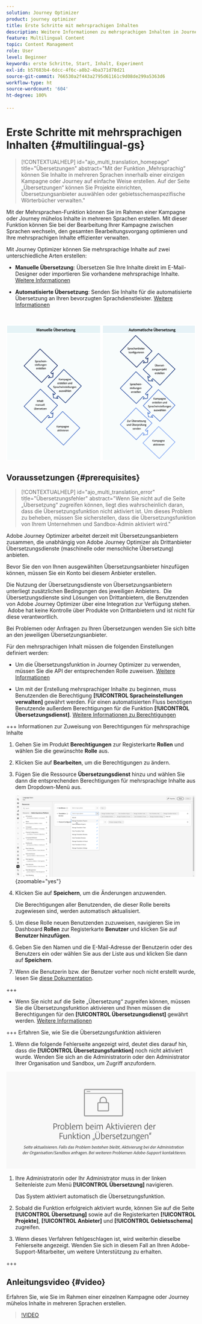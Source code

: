 ```yaml
---
solution: Journey Optimizer
product: journey optimizer
title: Erste Schritte mit mehrsprachigen Inhalten
description: Weitere Informationen zu mehrsprachigen Inhalten in Journey Optimizer
feature: Multilingual Content
topic: Content Management
role: User
level: Beginner
keywords: erste Schritte, Start, Inhalt, Experiment
exl-id: b57683b4-6dcc-4f6c-a8b2-4ba371d78d21
source-git-commit: 766530a2f443a2795d61161c9d08de299a5363d6
workflow-type: ht
source-wordcount: '604'
ht-degree: 100%

---
```


# Erste Schritte mit mehrsprachigen Inhalten {#multilingual-gs}

>[!CONTEXTUALHELP]
>id="ajo_multi_translation_homepage"
>title="Übersetzungen"
>abstract="Mit der Funktion „Mehrsprachig“ können Sie Inhalte in mehreren Sprachen innerhalb einer einzigen Kampagne oder Journey auf einfache Weise erstellen. Auf der Seite „Übersetzungen“ können Sie Projekte einrichten, Übersetzungsanbieter auswählen oder gebietsschemaspezifische Wörterbücher verwalten."

Mit der Mehrsprachen-Funktion können Sie im Rahmen einer Kampagne oder Journey mühelos Inhalte in mehreren Sprachen erstellen. Mit dieser Funktion können Sie bei der Bearbeitung Ihrer Kampagne zwischen Sprachen wechseln, den gesamten Bearbeitungsvorgang optimieren und Ihre mehrsprachigen Inhalte effizienter verwalten.

Mit Journey Optimizer können Sie mehrsprachige Inhalte auf zwei unterschiedliche Arten erstellen:

* **Manuelle Übersetzung**: Übersetzen Sie Ihre Inhalte direkt im E-Mail-Designer oder importieren Sie vorhandene mehrsprachige Inhalte. [Weitere Informationen](multilingual-manual.md)

* **Automatisierte Übersetzung**: Senden Sie Inhalte für die automatisierte Übersetzung an Ihren bevorzugten Sprachdienstleister. [Weitere Informationen](multilingual-automated.md)

</br>

![](assets/translation_schema.png)

## Voraussetzungen {#prerequisites}

>[!CONTEXTUALHELP]
>id="ajo_multi_translation_error"
>title="Übersetzungsfehler"
>abstract="Wenn Sie nicht auf die Seite „Übersetzung“ zugreifen können, liegt dies wahrscheinlich daran, dass die Übersetzungsfunktion nicht aktiviert ist. Um dieses Problem zu beheben, müssen Sie sicherstellen, dass die Übersetzungsfunktion von Ihrem Unternehmen und Sandbox-Admin aktiviert wird."

Adobe Journey Optimizer arbeitet derzeit mit Übersetzungsanbietern zusammen, die unabhängig von Adobe Journey Optimizer als Drittanbieter Übersetzungsdienste (maschinelle oder menschliche Übersetzung) anbieten.

Bevor Sie den von Ihnen ausgewählten Übersetzungsanbieter hinzufügen können, müssen Sie ein Konto bei diesem Anbieter erstellen.

Die Nutzung der Übersetzungsdienste von Übersetzungsanbietern unterliegt zusätzlichen Bedingungen des jeweiligen Anbieters.  Die Übersetzungsdienste sind Lösungen von Drittanbietern, die Benutzenden von Adobe Journey Optimizer über eine Integration zur Verfügung stehen.  Adobe hat keine Kontrolle über Produkte von Drittanbietern und ist nicht für diese verantwortlich.

Bei Problemen oder Anfragen zu Ihren Übersetzungen wenden Sie sich bitte an den jeweiligen Übersetzungsanbieter.

Für den mehrsprachigen Inhalt müssen die folgenden Einstellungen definiert werden:

* Um die Übersetzungsfunktion in Journey Optimizer zu verwenden, müssen Sie die API der entsprechenden Rolle zuweisen. [Weitere Informationen](https://experienceleague.adobe.com/de/docs/experience-platform/landing/platform-apis/api-authentication#assign-api-to-a-role)

* Um mit der Erstellung mehrsprachiger Inhalte zu beginnen, muss Benutzenden die Berechtigung **[!UICONTROL Spracheinstellungen verwalten]** gewährt werden. Für einen automatisierten Fluss benötigen Benutzende außerdem Berechtigungen für die Funktion **[!UICONTROL Übersetzungsdienst]**. [Weitere Informationen zu Berechtigungen](../administration/permissions.md)

+++ Informationen zur Zuweisung von Berechtigungen für mehrsprachige Inhalte

   1. Gehen Sie im Produkt **Berechtigungen** zur Registerkarte **Rollen** und wählen Sie die gewünschte **Rolle** aus.

   1. Klicken Sie auf **Bearbeiten**, um die Berechtigungen zu ändern.

   1. Fügen Sie die Ressource **Übersetzungsdienst** hinzu und wählen Sie dann die entsprechenden Berechtigungen für mehrsprachige Inhalte aus dem Dropdown-Menü aus.

      ![](assets/multilingual-permission.png){zoomable="yes"}

   1. Klicken Sie auf **Speichern**, um die Änderungen anzuwenden.

      Die Berechtigungen aller Benutzenden, die dieser Rolle bereits zugewiesen sind, werden automatisch aktualisiert.

   1. Um diese Rolle neuen Benutzenden zuzuweisen, navigieren Sie im Dashboard **Rollen** zur Registerkarte **Benutzer** und klicken Sie auf **Benutzer hinzufügen**.

   1. Geben Sie den Namen und die E-Mail-Adresse der Benutzerin oder des Benutzers ein oder wählen Sie aus der Liste aus und klicken Sie dann auf **Speichern**.

   1. Wenn die Benutzerin bzw. der Benutzer vorher noch nicht erstellt wurde, lesen Sie [diese Dokumentation](https://experienceleague.adobe.com/de/docs/experience-platform/access-control/abac/permissions-ui/users).

+++

* Wenn Sie nicht auf die Seite „Übersetzung“ zugreifen können, müssen Sie die Übersetzungsfunktion aktivieren und Ihnen müssen die Berechtigungen für den **[!UICONTROL Übersetzungsdienst]** gewährt werden. [Weitere Informationen](../administration/ootb-permissions.md)

+++ Erfahren Sie, wie Sie die Übersetzungsfunktion aktivieren

   1. Wenn die folgende Fehlerseite angezeigt wird, deutet dies darauf hin, dass die **[!UICONTROL Übersetzungsfunktion]** noch nicht aktiviert wurde. Wenden Sie sich an die Administratorin oder den Administrator Ihrer Organisation und Sandbox, um Zugriff anzufordern.

  ![](assets/multi-troubleshoot.png)

   1. Ihre Administratorin oder Ihr Administrator muss in der linken Seitenleiste zum Menü **[!UICONTROL Übersetzung]** navigieren.

      Das System aktiviert automatisch die Übersetzungsfunktion.

   1. Sobald die Funktion erfolgreich aktiviert wurde, können Sie auf die Seite **[!UICONTROL Übersetzung]** sowie auf die Registerkarten **[!UICONTROL Projekte]**, **[!UICONTROL Anbieter]** und **[!UICONTROL Gebietsschema]** zugreifen.

   1. Wenn dieses Verfahren fehlgeschlagen ist, wird weiterhin dieselbe Fehlerseite angezeigt. Wenden Sie sich in diesem Fall an Ihren Adobe-Support-Mitarbeiter, um weitere Unterstützung zu erhalten.

+++

## Anleitungsvideo {#video}

Erfahren Sie, wie Sie im Rahmen einer einzelnen Kampagne oder Journey mühelos Inhalte in mehreren Sprachen erstellen.

>[!VIDEO](https://video.tv.adobe.com/v/3430921/)
